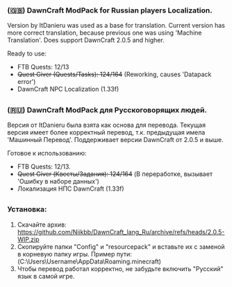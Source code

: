 ### (🇬🇧) DawnCraft ModPack for Russian players Localization.
Version by ItDanieru was used as a base for translation.
Current version has more correct translation, because previous one was using 'Machine Translation'.
Does support DawnCraft 2.0.5 and higher.

Ready to use:
- FTB Quests: 12/13
- ~~Quest Giver (Quests/Tasks): 124/164~~ (Reworking, causes 'Datapack error')
- DawnCraft NPC Localization (1.33f) 
##
### (🇷🇺) DawnCraft ModPack для Русскоговорящих людей.
Версия от ItDanieru была взята как основа для перевода.
Текущая версия имеет более корректный перевод, т.к. предыдущая имела 'Машинный Перевод'.
Поддерживает версии DawnCraft от 2.0.5 и выше.

Готовое к использованию:
- FTB Quests: 12/13.
- ~~Quest Giver (Квесты/Задания): 124/164~~ (В переработке, вызывает 'Ошибку в наборе данных')
- Локализация НПС DawnCraft (1.33f)
##
### Установка:
1. Скачайте архив: https://github.com/Niikbb/DawnCraft_lang_Ru/archive/refs/heads/2.0.5-WIP.zip
2. Скопируйте папки "Config" и "resourcepack" и вставьте их с заменой в корневую папку игры. Пример пути: (C:\Users\Username\AppData\Roaming\.minecraft)
3. Чтобы перевод работал корректно, не забудьте включить "Русский" язык в самой игре.
